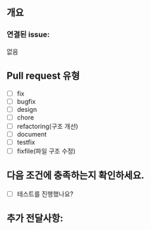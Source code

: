 ## 개요

<!-- 이 pr의 목적, 관련 이슈와 아래 체크리스트를 작성하세요. -->

### 연결된 issue:

없음

## Pull request 유형

-   [ ] fix
-   [ ] bugfix
-   [ ] design
-   [ ] chore
-   [ ] refactoring(구조 개선)
-   [ ] document
-   [ ] testfix
-   [ ] fixfile(파일 구조 수정)

## 다음 조건에 충족하는지 확인하세요.

-   [ ] 테스트를 진행했나요?

## 추가 전달사항:
